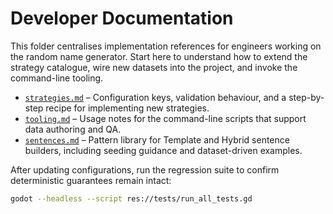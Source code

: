 # Developer Documentation

This folder centralises implementation references for engineers working on the random name generator. Start here to understand how to extend the strategy catalogue, wire new datasets into the project, and invoke the command-line tooling.

- [`strategies.md`](strategies.md) – Configuration keys, validation behaviour, and a step-by-step recipe for implementing new strategies.
- [`tooling.md`](tooling.md) – Usage notes for the command-line scripts that support data authoring and QA.
- [`sentences.md`](sentences.md) – Pattern library for Template and Hybrid sentence builders, including seeding guidance and dataset-driven examples.

After updating configurations, run the regression suite to confirm deterministic guarantees remain intact:

```bash
godot --headless --script res://tests/run_all_tests.gd
```
